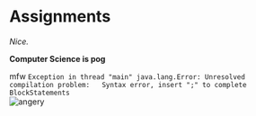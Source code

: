 # Assignments
  
*Nice.*
  
  
**Computer Science is pog**
  
  
  
  
  
  mfw
`Exception in thread "main" java.lang.Error: Unresolved compilation problem:  
Syntax error, insert ";" to complete BlockStatements`  
![angery](https://media1.tenor.com/images/86fd5e6740e35c263fcef2aa386eccc9/tenor.gif)  
